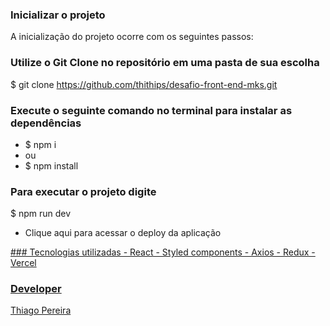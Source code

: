### Inicializar o projeto
A inicialização do projeto ocorre com os seguintes passos:

### Utilize o Git Clone no repositório em uma pasta de sua escolha
$ git clone https://github.com/thithips/desafio-front-end-mks.git

### Execute o seguinte comando no terminal para instalar as dependências
- $ npm i
- ou
- $ npm install

### Para executar o projeto digite
$ npm run dev
- Clique aqui para acessar o deploy da aplicação 
<a href="https://vercel.com/thithips/desafio-front-end-mks">
### Tecnologias utilizadas
- React
- Styled components
- Axios
- Redux
- Vercel

### Developer 
Thiago Pereira  

